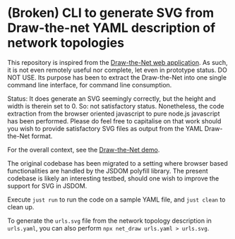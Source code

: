 (Broken) CLI to generate SVG from Draw-the-net YAML description of network topologies
=====================================================================================

This repository is inspired from the [Draw-the-Net web application](https://github.com/cidrblock/drawthe.net). As such, it is not even remotely useful nor complete, let even in prototype status. DO NOT USE. Its purpose has been to extract the Draw-the-Net into one single command line interface, for command line consumption.

Status: It does generate an SVG seemingly correctly, but the height and width is therein set to 0. So: not satisfactory status. Nonetheless, the code extraction from the browser oriented javascript to pure node.js javascript has been performed. Please do feel free to capitalise on that work should you wish to provide satisfactory SVG files as output from the YAML Draw-the-Net format.

For the overall context, see the [Draw-the-Net demo](http://go.drawthe.net/).

The original codebase has been migrated to a setting where browser based functionalities are handled by the JSDOM polyfill library. The present codebase is likely an interesting testbed, should one wish to improve the support for SVG in JSDOM.

Execute `just run` to run the code on a sample YAML file, and `just clean` to clean up.

To generate the `urls.svg` file from the network topology description in `urls.yaml`, you can also perform `npx net_draw urls.yaml > urls.svg`.